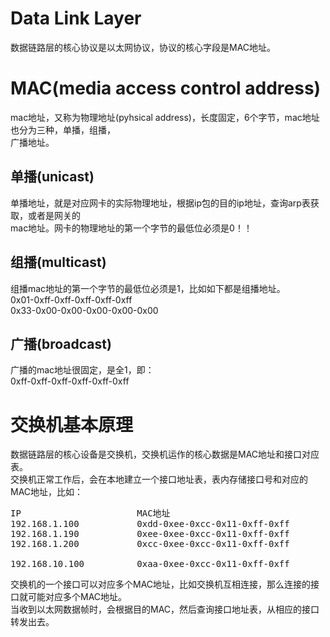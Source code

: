 # Data Link Layer
数据链路层的核心协议是以太网协议，协议的核心字段是MAC地址。  

# MAC(media access control address)    
mac地址，又称为物理地址(pyhsical address)，长度固定，6个字节，mac地址也分为三种，单播，组播，  
广播地址。      
    
## 单播(unicast)    
单播地址，就是对应网卡的实际物理地址，根据ip包的目的ip地址，查询arp表获取，或者是网关的    
mac地址。网卡的物理地址的第一个字节的最低位必须是0！！      
    
## 组播(multicast)    
组播mac地址的第一个字节的最低位必须是1，比如如下都是组播地址。      
0x01-0xff-0xff-0xff-0xff-0xff      
0x33-0x00-0x00-0x00-0x00-0x00      
    
## 广播(broadcast)    
广播的mac地址很固定，是全1，即：      
0xff-0xff-0xff-0xff-0xff-0xff      
  
# 交换机基本原理  
数据链路层的核心设备是交换机，交换机运作的核心数据是MAC地址和接口对应表。  
交换机正常工作后，会在本地建立一个接口地址表，表内存储接口号和对应的MAC地址，比如：  
<pre>
IP						MAC地址								接口    
192.168.1.100			0xdd-0xee-0xcc-0x11-0xff-0xff		inter0
192.168.1.190			0xee-0xee-0xcc-0x11-0xff-0xff       inter0
192.168.1.200			0xcc-0xee-0xcc-0x11-0xff-0xff		inter0            
          
192.168.10.100			0xaa-0xee-0xcc-0x11-0xff-0xff		inter1
</pre>
交换机的一个接口可以对应多个MAC地址，比如交换机互相连接，那么连接的接口就可能对应多个MAC地址。  
当收到以太网数据帧时，会根据目的MAC，然后查询接口地址表，从相应的接口转发出去。  
